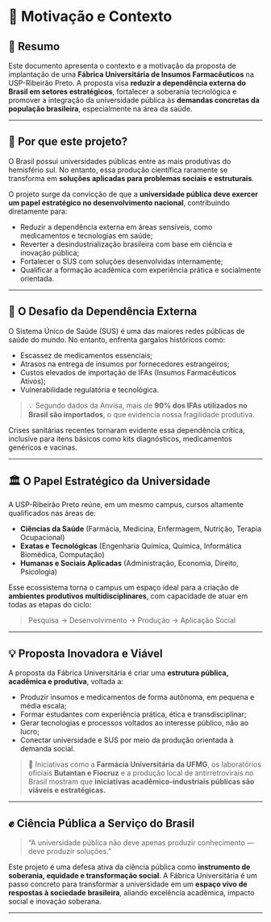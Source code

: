 # 🎯 Motivação e Contexto

## 📌 Resumo

Este documento apresenta o contexto e a motivação da proposta de implantação de uma **Fábrica Universitária de Insumos Farmacêuticos** na USP-Ribeirão Preto. A proposta visa **reduzir a dependência externa do Brasil em setores estratégicos**, fortalecer a soberania tecnológica e promover a integração da universidade pública às **demandas concretas da população brasileira**, especialmente na área da saúde.

---

## 🧭 Por que este projeto?

O Brasil possui universidades públicas entre as mais produtivas do hemisfério sul. No entanto, essa produção científica raramente se transforma em **soluções aplicadas para problemas sociais e estruturais**.

O projeto surge da convicção de que a **universidade pública deve exercer um papel estratégico no desenvolvimento nacional**, contribuindo diretamente para:

- Reduzir a dependência externa em áreas sensíveis, como medicamentos e tecnologias em saúde;
- Reverter a desindustrialização brasileira com base em ciência e inovação pública;
- Fortalecer o SUS com soluções desenvolvidas internamente;
- Qualificar a formação acadêmica com experiência prática e socialmente orientada.

---

## 🏥 O Desafio da Dependência Externa

O Sistema Único de Saúde (SUS) é uma das maiores redes públicas de saúde do mundo. No entanto, enfrenta gargalos históricos como:

- Escassez de medicamentos essenciais;
- Atrasos na entrega de insumos por fornecedores estrangeiros;
- Custos elevados de importação de IFAs (Insumos Farmacêuticos Ativos);
- Vulnerabilidade regulatória e tecnológica.

> 💡 Segundo dados da Anvisa, mais de **90% dos IFAs utilizados no Brasil são importados**, o que evidencia nossa fragilidade produtiva.

Crises sanitárias recentes tornaram evidente essa dependência crítica, inclusive para itens básicos como kits diagnósticos, medicamentos genéricos e vacinas.

---

## 🏛️ O Papel Estratégico da Universidade

A USP-Ribeirão Preto reúne, em um mesmo campus, cursos altamente qualificados nas áreas de:

- **Ciências da Saúde** (Farmácia, Medicina, Enfermagem, Nutrição, Terapia Ocupacional)
- **Exatas e Tecnológicas** (Engenharia Química, Química, Informática Biomédica, Computação)
- **Humanas e Sociais Aplicadas** (Administração, Economia, Direito, Psicologia)

Esse ecossistema torna o campus um espaço ideal para a criação de **ambientes produtivos multidisciplinares**, com capacidade de atuar em todas as etapas do ciclo:

> Pesquisa → Desenvolvimento → Produção → Aplicação Social

---

## 💡 Proposta Inovadora e Viável

A proposta da Fábrica Universitária é criar uma **estrutura pública, acadêmica e produtiva**, voltada a:

- Produzir insumos e medicamentos de forma autônoma, em pequena e média escala;
- Formar estudantes com experiência prática, ética e transdisciplinar;
- Gerar tecnologias e processos voltados ao interesse público, não ao lucro;
- Conectar universidade e SUS por meio da produção orientada à demanda social.

> 🔎 Iniciativas como a **Farmácia Universitária da UFMG**, os laboratórios oficiais **Butantan e Fiocruz** e a produção local de antirretrovirais no Brasil mostram que **iniciativas acadêmico-industriais públicas são viáveis e estratégicas.**

---

## ✊ Ciência Pública a Serviço do Brasil

> “A universidade pública não deve apenas produzir conhecimento — deve produzir soluções.”

Este projeto é uma defesa ativa da ciência pública como **instrumento de soberania, equidade e transformação social**. A Fábrica Universitária é um passo concreto para transformar a universidade em um **espaço vivo de respostas à sociedade brasileira**, aliando excelência acadêmica, impacto social e inovação soberana.

---

